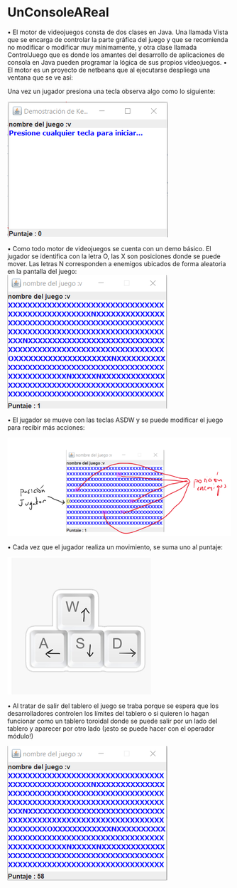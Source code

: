 # UnConsoleAReal

•	El motor de videojuegos consta de dos clases en Java. Una llamada Vista que se encarga de controlar la parte gráfica del juego y que se recomienda no modificar o modificar muy mínimamente, y otra clase llamada ControlJuego que es donde los amantes del desarrollo de aplicaciones de consola en Java pueden programar la lógica de sus propios videojuegos.
•	El motor es un proyecto de netbeans que al ejecutarse despliega una ventana que se ve así:
 
Una vez un jugador presiona una tecla observa algo como lo siguiente:

![Inicio](https://raw.githubusercontent.com/arleserp/UnConsoleAReal/main/UnConsoleAReal/img/Inicial.png)

 
•	Como todo motor de videojuegos se cuenta con un demo básico. El jugador se identifica con la letra O, las X son posiciones donde se puede mover. Las letras N corresponden a enemigos ubicados de forma aleatoria en la pantalla del juego:
![2](https://raw.githubusercontent.com/arleserp/UnConsoleAReal/main/UnConsoleAReal/img/Picture2.png)
 
•	El jugador se mueve con las teclas ASDW y se puede modificar el juego para recibir más acciones:
 
 ![3](https://raw.githubusercontent.com/arleserp/UnConsoleAReal/main/UnConsoleAReal/img/Picture3.png)

•	Cada vez que el jugador realiza un movimiento, se suma uno al puntaje:

![4](https://raw.githubusercontent.com/arleserp/UnConsoleAReal/main/UnConsoleAReal/img/Picture4.png)

•	Al tratar de salir del tablero el juego se traba porque se espera que los desarrolladores controlen los límites del tablero o si quieren lo hagan funcionar como un tablero toroidal donde se puede salir por un lado del tablero y aparecer por otro lado (¡esto se puede hacer con el operador módulo!)

![5](https://raw.githubusercontent.com/arleserp/UnConsoleAReal/main/UnConsoleAReal/img/Picture5.png)

